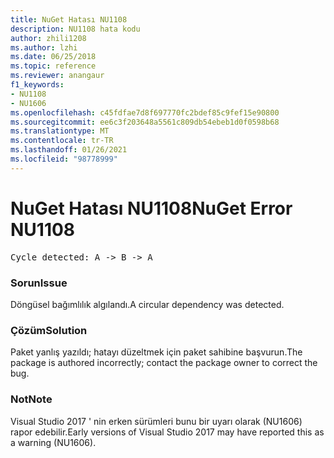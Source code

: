 ```yaml
---
title: NuGet Hatası NU1108
description: NU1108 hata kodu
author: zhili1208
ms.author: lzhi
ms.date: 06/25/2018
ms.topic: reference
ms.reviewer: anangaur
f1_keywords:
- NU1108
- NU1606
ms.openlocfilehash: c45fdfae7d8f697770fc2bdef85c9fef15e90800
ms.sourcegitcommit: ee6c3f203648a5561c809db54ebeb1d0f0598b68
ms.translationtype: MT
ms.contentlocale: tr-TR
ms.lasthandoff: 01/26/2021
ms.locfileid: "98778999"
---
```

# <a name="nuget-error-nu1108"></a><span data-ttu-id="6f128-103">NuGet Hatası NU1108</span><span class="sxs-lookup"><span data-stu-id="6f128-103">NuGet Error NU1108</span></span>

<pre>Cycle detected: A -> B -> A</pre>

### <a name="issue"></a><span data-ttu-id="6f128-104">Sorun</span><span class="sxs-lookup"><span data-stu-id="6f128-104">Issue</span></span>
<span data-ttu-id="6f128-105">Döngüsel bağımlılık algılandı.</span><span class="sxs-lookup"><span data-stu-id="6f128-105">A circular dependency was detected.</span></span>

### <a name="solution"></a><span data-ttu-id="6f128-106">Çözüm</span><span class="sxs-lookup"><span data-stu-id="6f128-106">Solution</span></span>
<span data-ttu-id="6f128-107">Paket yanlış yazıldı; hatayı düzeltmek için paket sahibine başvurun.</span><span class="sxs-lookup"><span data-stu-id="6f128-107">The package is authored incorrectly; contact the package owner to correct the bug.</span></span>

### <a name="note"></a><span data-ttu-id="6f128-108">Not</span><span class="sxs-lookup"><span data-stu-id="6f128-108">Note</span></span>
<span data-ttu-id="6f128-109">Visual Studio 2017 ' nin erken sürümleri bunu bir uyarı olarak (NU1606) rapor edebilir.</span><span class="sxs-lookup"><span data-stu-id="6f128-109">Early versions of Visual Studio 2017 may have reported this as a warning (NU1606).</span></span>
